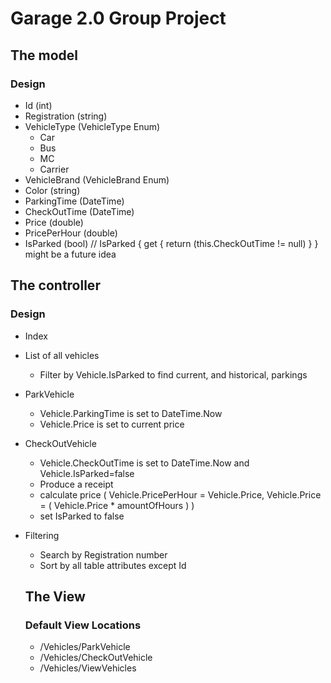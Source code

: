 # Garage 2.0 Group Project

## The model

### Design

* Id (int)
* Registration (string)
* VehicleType (VehicleType Enum) 
  * Car
  * Bus
  * MC
  * Carrier
* VehicleBrand (VehicleBrand Enum)
* Color (string)
* ParkingTime (DateTime)
* CheckOutTime (DateTime)
* Price (double)
* PricePerHour (double)
* IsParked (bool) // IsParked { get { return (this.CheckOutTime != null) } } might be a future idea

## The controller

### Design

* Index
* List of all vehicles
  * Filter by Vehicle.IsParked to find current, and historical, parkings
* ParkVehicle
  * Vehicle.ParkingTime is set to DateTime.Now
  * Vehicle.Price is set to current price
* CheckOutVehicle
  * Vehicle.CheckOutTime is set to DateTime.Now and Vehicle.IsParked=false
  * Produce a receipt
  * calculate price ( Vehicle.PricePerHour = Vehicle.Price, Vehicle.Price = ( Vehicle.Price * amountOfHours ) )
  * set IsParked to false
* Filtering
  * Search by Registration number  
  * Sort by all table attributes except Id

  ## The View

  ### Default View Locations

  * /Vehicles/ParkVehicle
  * /Vehicles/CheckOutVehicle
  * /Vehicles/ViewVehicles
 